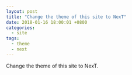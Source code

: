 ```yaml
---
layout: post
title: "Change the theme of this site to NexT"
date: 2018-01-16 18:00:01 +0800
categories:
  - site
tags:
  - theme 
  - next
---
```


Change the theme of this site to NexT.

